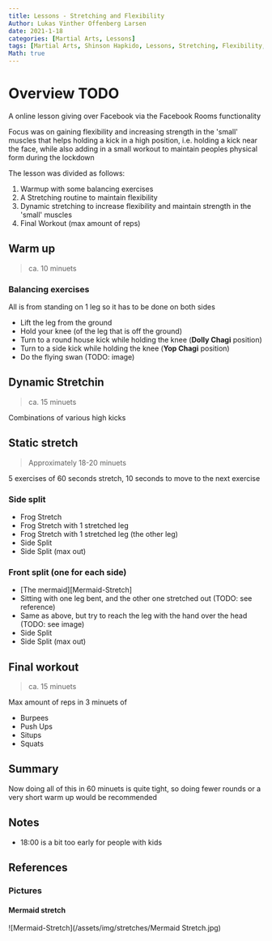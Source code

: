 ```yaml
---
title: Lessons - Stretching and Flexibility
Author: Lukas Vinther Offenberg Larsen
date: 2021-1-18
categories: [Martial Arts, Lessons]
tags: [Martial Arts, Shinson Hapkido, Lessons, Stretching, Flexibility, Strength, Kicks]
Math: true
---
```


# Overview TODO

A online lesson giving over Facebook via the Facebook Rooms functionality

Focus was on gaining flexibility and increasing strength in the 'small' muscles that helps holding a kick in a high position, i.e. holding a kick near the face, while also adding in a small workout to maintain peoples physical form during the lockdown

The lesson was divided as follows:

1. Warmup with some balancing exercises
2. A Stretching routine to maintain flexibility
3. Dynamic stretching to increase flexibility and maintain strength in the 'small' muscles
4. Final Workout (max amount of reps)

## Warm up

> ca. 10 minuets

### Balancing exercises

All is from standing on 1 leg so it has to be done on both sides

- Lift the leg from the ground
- Hold your knee (of the leg that is off the ground)
- Turn to a round house kick while holding the knee (**Dolly Chagi** position)
- Turn to a side kick while holding the knee (**Yop Chagi** position)
- Do the flying swan (TODO: image)

## Dynamic Stretchin

> ca. 15 minuets

Combinations of various high kicks

## Static stretch

> Approximately 18-20 minuets

5 exercises of 60 seconds stretch, 10 seconds to move to the next exercise

### Side split

- Frog Stretch
- Frog Stretch with 1 stretched leg
- Frog Stretch with 1 stretched leg (the other leg)
- Side Split
- Side Split (max out)

### Front split (one for each side)

- [The mermaid][Mermaid-Stretch]
- Sitting with one leg bent, and the other one stretched out (TODO: see reference)
- Same as above, but try to reach the leg with the hand over the head (TODO: see image)
- Side Split
- Side Split (max out)

## Final workout

> ca. 15 minuets

Max amount of reps in 3 minuets of

- Burpees
- Push Ups
- Situps
- Squats

## Summary

Now doing all of this in 60 minuets is quite tight, so doing fewer rounds or a very short warm up would be recommended

## Notes

- 18:00 is a bit too early for people with kids

## References

### Pictures

#### Mermaid stretch

![Mermaid-Stretch](/assets/img/stretches/Mermaid Stretch.jpg)